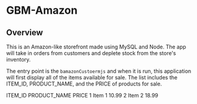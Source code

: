 # GBM-Amazon

## Overview

This is an Amazon-like storefront made using MySQL and Node. The app will take in orders from customers and deplete stock from the store's inventory. 

The entry point is the ```bamazonCustoermjs``` and when it is run, this application will first display all of the items available for sale. The list includes the ITEM_ID, PRODUCT_NAME, and the PRICE of products for sale.

ITEM_ID     PRODUCT_NAME        PRICE
1           Item 1              10.99
2           Item 2              18.99


